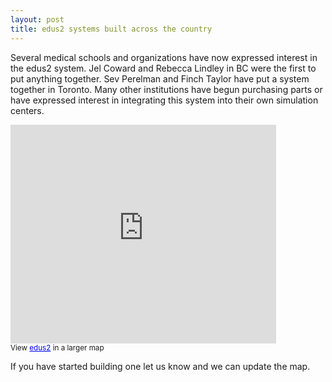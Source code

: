 ```yaml
---
layout: post
title: edus2 systems built across the country 
---
```


Several medical schools and organizations  have now expressed interest in the edus2 system.  Jel Coward and Rebecca Lindley in BC were the first to put anything together.  Sev Perelman and Finch Taylor have put a system together in Toronto.  Many other institutions have begun purchasing parts or have expressed interest in integrating this system into their own simulation centers.

<iframe width="425" height="350" frameborder="0" scrolling="no" marginheight="0" marginwidth="0" src="http://maps.google.com/maps/ms?msa=0&amp;msid=208935555576167595578.0004bd575277382e7cdcf&amp;ie=UTF8&amp;t=h&amp;ll=51.727028,-93.339844&amp;spn=38.453974,74.707031&amp;z=3&amp;output=embed"></iframe><br /><small>View <a href="http://maps.google.com/maps/ms?msa=0&amp;msid=208935555576167595578.0004bd575277382e7cdcf&amp;ie=UTF8&amp;t=h&amp;ll=51.727028,-93.339844&amp;spn=38.453974,74.707031&amp;z=3&amp;source=embed" style="color:#0000FF;text-align:left">edus2</a> in a larger map</small>

If you have started building one let us know and we can update the map.  

